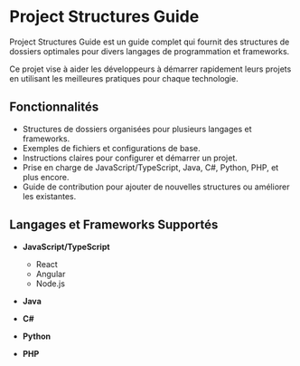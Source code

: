 # Project Structures Guide

Project Structures Guide est un guide complet qui fournit des structures de dossiers optimales pour divers langages de programmation et frameworks. 

Ce projet vise à aider les développeurs à démarrer rapidement leurs projets en utilisant les meilleures pratiques pour chaque technologie.

## Fonctionnalités

- Structures de dossiers organisées pour plusieurs langages et frameworks.
- Exemples de fichiers et configurations de base.
- Instructions claires pour configurer et démarrer un projet.
- Prise en charge de JavaScript/TypeScript, Java, C#, Python, PHP, et plus encore.
- Guide de contribution pour ajouter de nouvelles structures ou améliorer les existantes.

## Langages et Frameworks Supportés

- **JavaScript/TypeScript**
  - React
  - Angular
  - Node.js

- **Java**
  
- **C#**

- **Python**

- **PHP**
